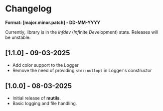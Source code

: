# Changelog
**Format: [major.minor.patch] - DD-MM-YYYY**

Currently, library is in the *infdev* (*Inf*inite *Dev*elopment) state. Releases will be unstable.

## [1.1.0] - 09-03-2025
- Add color support to the Logger
- Remove the need of providing `std::nullopt` in Logger's constructor

## [1.0.0] - 08-03-2025
- Initial release of **mutils**.
- Basic logging and file handling.